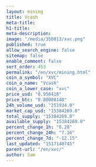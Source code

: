 ```yaml
---
layout: mining
title: Vcash
meta-title: 
h1-title: 
meta-description: 
image: "/media/350813/xvc.png"
published: true
allow_search_engine: false
sitemap: false
enable_comment: false
sort_order: 453
permalink: "/en/xvc/mining.html"
coin_a_symbol: "XVC"
coin_a_name: "Vcash"
coin_a_lower_case: "xvc"
price_usd: "0.956418"
price_btc: "0.00008140"
24h_volume_usd: "251934.0"
market_cap_usd: "15384269.0"
total_supply: "15384269.0"
available_supply: "15384269.0"
percent_change_1h: "0.28"
percent_change_24h: "7.16"
percent_change_7d: "-12.15"
last_updated: "1517140745"
parent-url: "/en/xvc/"
author: Sam
---
```


